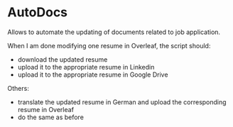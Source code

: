 # AutoDocs
Allows to automate the updating of documents related to job application.

When I am done modifying one resume in Overleaf, the script should:
- download the updated resume
- upload it to the appropriate resume in Linkedin
- upload it to the appropriate resume in Google Drive

Others:
- translate the updated resume in German and upload the corresponding resume in Overleaf
- do the same as before
